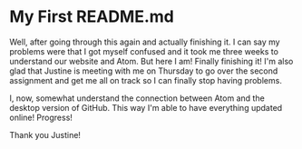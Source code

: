 # My First README.md

Well, after going through this again and actually finishing it. I can say my problems were that I got myself confused and it took me three weeks to understand our website and Atom. But here I am! Finally finishing it! I'm also glad that Justine is meeting with me on Thursday to go over the second assignment and get me all on track so I can finally stop having problems.

I, now, somewhat understand the connection between Atom and the desktop version of GitHub. This way I'm able to have everything updated online! Progress! 

Thank you Justine!
